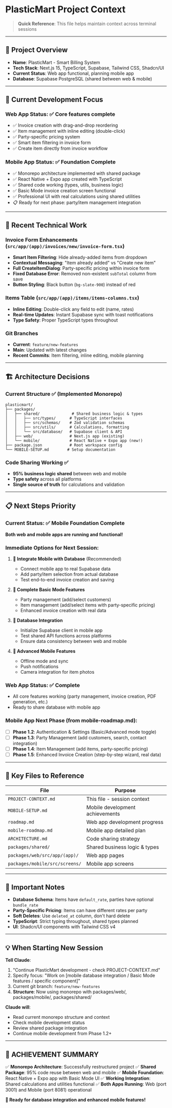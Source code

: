 # PlasticMart Project Context

> **Quick Reference**: This file helps maintain context across terminal sessions

---

## 🎯 Project Overview
- **Name**: PlasticMart - Smart Billing System
- **Tech Stack**: Next.js 15, TypeScript, Supabase, Tailwind CSS, Shadcn/UI
- **Current Status**: Web app functional, planning mobile app
- **Database**: Supabase PostgreSQL (shared between web & mobile)

---

## 📱 Current Development Focus

### **Web App Status**: ✅ Core features complete
- ✅ Invoice creation with drag-and-drop reordering
- ✅ Item management with inline editing (double-click)
- ✅ Party-specific pricing system
- ✅ Smart item filtering in invoice form
- ✅ Create item directly from invoice workflow

### **Mobile App Status**: ✅ Foundation Complete
- ✅ Monorepo architecture implemented with shared package
- ✅ React Native + Expo app created with TypeScript
- ✅ Shared code working (types, utils, business logic)
- ✅ Basic Mode invoice creation screen functional
- ✅ Professional UI with real calculations using shared utilities
- 📋 Ready for next phase: party/item management integration

---

## 🔧 Recent Technical Work

### **Invoice Form Enhancements** (`src/app/(app)/invoices/new/invoice-form.tsx`)
- **Smart Item Filtering**: Hide already-added items from dropdown
- **Contextual Messaging**: "Item already added" vs "Create new item"
- **Full CreateItemDialog**: Party-specific pricing within invoice form
- **Fixed Database Error**: Removed non-existent `subTotal` column from save
- **Button Styling**: Black button (`bg-slate-900`) instead of red

### **Items Table** (`src/app/(app)/items/items-columns.tsx`)
- **Inline Editing**: Double-click any field to edit (name, rates)
- **Real-time Updates**: Instant Supabase sync with toast notifications
- **Type Safety**: Proper TypeScript types throughout

### **Git Branches**
- **Current**: `feature/new-features`
- **Main**: Updated with latest changes
- **Recent Commits**: Item filtering, inline editing, mobile planning

---

## 🏗️ Architecture Decisions

### **Current Structure** ✅ (Implemented Monorepo)
```
plasticmart/
├── packages/
│   ├── shared/              # Shared business logic & types
│   │   ├── src/types/      # TypeScript interfaces
│   │   ├── src/schemas/    # Zod validation schemas
│   │   ├── src/utils/      # Calculations, formatting
│   │   └── src/database/   # Supabase client & API
│   ├── web/                # Next.js app (existing)
│   └── mobile/             # React Native + Expo app (new!)
├── package.json            # Root workspace config
└── MOBILE-SETUP.md        # Setup documentation
```

### **Code Sharing Working** ✅
- **95% business logic shared** between web and mobile
- **Type safety** across all platforms
- **Single source of truth** for calculations and validation

---

## 📋 Next Steps Priority

### **Current Status**: ✅ Mobile Foundation Complete
**Both web and mobile apps are running and functional!**

### **Immediate Options for Next Session**:

1. **🎯 Integrate Mobile with Database** (Recommended)
   - Connect mobile app to real Supabase data
   - Add party/item selection from actual database
   - Test end-to-end invoice creation and saving

2. **📱 Complete Basic Mode Features**
   - Party management (add/select customers)
   - Item management (add/select items with party-specific pricing)
   - Enhanced invoice creation with real data

3. **🔄 Database Integration**
   - Initialize Supabase client in mobile app
   - Test shared API functions across platforms
   - Ensure data consistency between web and mobile

4. **🚀 Advanced Mobile Features**
   - Offline mode and sync
   - Push notifications
   - Camera integration for item photos

### **Web App Status**: ✅ Complete
- All core features working (party management, invoice creation, PDF generation, etc.)
- Ready to share database with mobile app

### **Mobile App Next Phase** (from mobile-roadmap.md):
- [ ] **Phase 1.2**: Authentication & Settings (Basic/Advanced mode toggle)
- [ ] **Phase 1.3**: Party Management (add customers, search, contact integration)
- [ ] **Phase 1.4**: Item Management (add items, party-specific pricing)
- [ ] **Phase 1.5**: Enhanced Invoice Creation (step-by-step wizard, real data)

---

## 🔑 Key Files to Reference

| File | Purpose |
|------|---------|
| `PROJECT-CONTEXT.md` | This file - session context |
| `MOBILE-SETUP.md` | Mobile development achievements |
| `roadmap.md` | Web app development progress |
| `mobile-roadmap.md` | Mobile app detailed plan |
| `ARCHITECTURE.md` | Code sharing strategy |
| `packages/shared/` | Shared business logic & types |
| `packages/web/src/app/(app)/` | Web app pages |
| `packages/mobile/src/screens/` | Mobile app screens |

---

## 🚨 Important Notes

- **Database Schema**: Items have `default_rate`, parties have optional `bundle_rate`
- **Party-Specific Pricing**: Items can have different rates per party
- **Soft Deletes**: Use `deleted_at` column, don't hard delete
- **TypeScript**: Strict typing throughout, shared types planned
- **UI**: Shadcn/UI components with Tailwind CSS v4

---

## 💡 When Starting New Session

**Tell Claude**:
1. "Continue PlasticMart development - check PROJECT-CONTEXT.md"
2. Specify focus: "Work on [mobile database integration / Basic Mode features / specific component]"
3. Current git branch: `feature/new-features`
4. **Structure**: Now using monorepo with packages/web/, packages/mobile/, packages/shared/

**Claude will**:
- Read current monorepo structure and context
- Check mobile development status
- Review shared package integration
- Continue mobile development from Phase 1.2+

---

## 🎯 **ACHIEVEMENT SUMMARY**

✅ **Monorepo Architecture**: Successfully restructured project
✅ **Shared Package**: 95% code reuse between web and mobile
✅ **Mobile Foundation**: React Native + Expo app with Basic Mode UI
✅ **Working Integration**: Shared calculations and utilities functional
✅ **Both Apps Running**: Web (port 3001) and Mobile (port 8081) operational

**🚀 Ready for database integration and enhanced mobile features!**